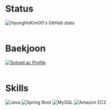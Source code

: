 # Status
![HyungHoKim00's GitHub stats](https://github-readme-stats.vercel.app/api?username=HyungHoKim00&show_icons=true&theme=radical)
<br>
<br>

# Baekjoon
[![Solved.ac Profile](http://mazassumnida.wtf/api/v2/generate_badge?boj=hkim1109)](https://solved.ac/hkim1109/)
<br>
<br>

# Skills
![Java](https://img.shields.io/badge/Java-007396.svg?&style=for-the-badge&logo=java&logoColor=white) 
![Spring Boot](https://img.shields.io/badge/Spring_Boot-6DB33F?style=for-the-badge&logo=Spring-Boot&logoColor=white)
![MySQL](https://img.shields.io/badge/mysql-4479A1?style=for-the-badge&logo=mysql&logoColor=white)
![Amazon EC2](https://img.shields.io/badge/amazon_ec2-FF9900?style=for-the-badge&logo=amazonec2&logoColor=white)
